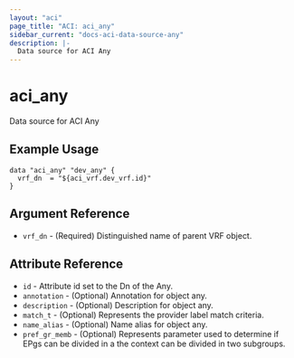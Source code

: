 ```yaml
---
layout: "aci"
page_title: "ACI: aci_any"
sidebar_current: "docs-aci-data-source-any"
description: |-
  Data source for ACI Any
---
```


# aci_any

Data source for ACI Any

## Example Usage

```hcl
data "aci_any" "dev_any" {
  vrf_dn  = "${aci_vrf.dev_vrf.id}"
}
```

## Argument Reference

- `vrf_dn` - (Required) Distinguished name of parent VRF object.

## Attribute Reference

- `id` - Attribute id set to the Dn of the Any.
- `annotation` - (Optional) Annotation for object any.
- `description` - (Optional) Description for object any.
- `match_t` - (Optional) Represents the provider label match criteria.
- `name_alias` - (Optional) Name alias for object any.
- `pref_gr_memb` - (Optional) Represents parameter used to determine if EPgs can be divided in a the context can be divided in two subgroups.

